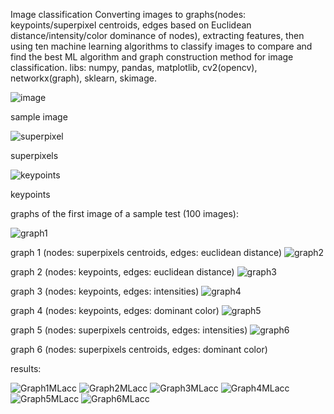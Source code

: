 
Image classification
Converting images to graphs(nodes: keypoints/superpixel centroids, edges based on Euclidean distance/intensity/color dominance of nodes), extracting features,
then using ten machine learning algorithms to classify images to compare and find the best ML algorithm and graph construction method for image classification.
libs: numpy, pandas, matplotlib, cv2(opencv), networkx(graph), sklearn, skimage.

![image](https://github.com/kianakholousi/projects/assets/44377174/3cdda121-13eb-4477-8d56-e682aeca4020)

sample image 

![superpixel](https://github.com/kianakholousi/projects/assets/44377174/54bea6fc-61b8-43e2-aabf-2015c42b106e)

superpixels 

![keypoints](https://github.com/kianakholousi/projects/assets/44377174/826f0be2-224e-4dfd-9e67-0f13dc03aaed)

keypoints






graphs of the first image of a sample test (100 images):

![graph1](https://github.com/kianakholousi/projects/assets/44377174/d5da25e5-e87b-4538-91e6-bb8fc1e72fd1)

graph 1 (nodes: superpixels centroids, edges: euclidean distance)
![graph2](https://github.com/kianakholousi/projects/assets/44377174/2f495ffa-5d7c-4517-8a3c-826a706fddd7)

graph 2 (nodes: keypoints, edges: euclidean distance)
![graph3](https://github.com/kianakholousi/projects/assets/44377174/8355a5e4-8794-4bfb-9dbc-23b2d5385948)

graph 3 (nodes: keypoints, edges: intensities)
![graph4](https://github.com/kianakholousi/projects/assets/44377174/e4e355ab-2a16-45c6-84bc-404939559edf)

graph 4 (nodes: keypoints, edges: dominant color)
![graph5](https://github.com/kianakholousi/projects/assets/44377174/fe228175-7f69-405c-8a39-c77ca1fc35b2)

graph 5 (nodes: superpixels centroids, edges: intensities)
![graph6](https://github.com/kianakholousi/projects/assets/44377174/0f718499-68b8-4619-9cc5-a240095804e0)

graph 6 (nodes: superpixels centroids, edges: dominant color)

results:

![Graph1MLacc](https://github.com/kianakholousi/projects/assets/44377174/c33a8707-daf2-4e68-9050-098d84c3c09a)
![Graph2MLacc](https://github.com/kianakholousi/projects/assets/44377174/326f14c2-c69e-4436-868f-c3cad3c2bab9)
![Graph3MLacc](https://github.com/kianakholousi/projects/assets/44377174/f69ec46a-ba53-459f-944a-f17cb81db9c7)
![Graph4MLacc](https://github.com/kianakholousi/projects/assets/44377174/fc8614ef-ce95-4843-9bd4-6498f55643b0)
![Graph5MLacc](https://github.com/kianakholousi/projects/assets/44377174/bcc36b4f-1a8f-45ff-b4cd-f5ae65cf8a91)
![Graph6MLacc](https://github.com/kianakholousi/projects/assets/44377174/2565a8ed-0181-4130-9e4e-154126b6dae4)

